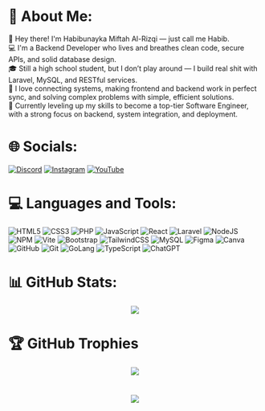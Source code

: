 
# 💫 About Me:
👋 Hey there! I'm Habibunayka Miftah Al-Rizqi — just call me Habib.<br>
💻 I'm a Backend Developer who lives and breathes clean code, secure APIs, and solid database design.<br>
🎓 Still a high school student, but I don’t play around — I build real shit with Laravel, MySQL, and RESTful services.<br>
🔗 I love connecting systems, making frontend and backend work in perfect sync, and solving complex problems with simple, efficient solutions.<br>
🚀 Currently leveling up my skills to become a top-tier Software Engineer, with a strong focus on backend, system integration, and deployment.


# 🌐 Socials:
[![Discord](https://img.shields.io/badge/Discord-%237289DA.svg?style=for-the-badge&logo=discord&logoColor=white)](https://discord.com/users/1073759842201763961) [![Instagram](https://img.shields.io/badge/Instagram-%23E4405F.svg?style=for-the-badge&logo=Instagram&logoColor=white)](https://instagram.com/habib.yet) [![YouTube](https://img.shields.io/badge/YouTube-%23FF0000.svg?style=for-the-badge&logo=YouTube&logoColor=white)](https://www.youtube.com/@habibb-san)

# 💻 Languages and Tools:
![HTML5](https://img.shields.io/badge/html5-%23E34F26.svg?style=for-the-badge&logo=html5&logoColor=white) ![CSS3](https://img.shields.io/badge/css3-%231572B6.svg?style=for-the-badge&logo=css3&logoColor=white) ![PHP](https://img.shields.io/badge/php-%23777BB4.svg?style=for-the-badge&logo=php&logoColor=white) ![JavaScript](https://img.shields.io/badge/javascript-%23323330.svg?style=for-the-badge&logo=javascript&logoColor=%23F7DF1E) ![React](https://img.shields.io/badge/react-%2320232a.svg?style=for-the-badge&logo=react&logoColor=%2361DAFB) ![Laravel](https://img.shields.io/badge/Laravel-FF2D20?style=for-the-badge&logo=laravel&logoColor=white) ![NodeJS](https://img.shields.io/badge/node.js-6DA55F?style=for-the-badge&logo=node.js&logoColor=white) ![NPM](https://img.shields.io/badge/NPM-%23CB3837.svg?style=for-the-badge&logo=npm&logoColor=white)  ![Vite](https://img.shields.io/badge/vite-%23646CFF.svg?style=for-the-badge&logo=vite&logoColor=white) ![Bootstrap](https://img.shields.io/badge/bootstrap-%238511FA.svg?style=for-the-badge&logo=bootstrap&logoColor=white) ![TailwindCSS](https://img.shields.io/badge/tailwindcss-%2338B2AC.svg?style=for-the-badge&logo=tailwind-css&logoColor=white) ![MySQL](https://img.shields.io/badge/mysql-4479A1.svg?style=for-the-badge&logo=mysql&logoColor=white) ![Figma](https://img.shields.io/badge/figma-%23F24E1E.svg?style=for-the-badge&logo=figma&logoColor=white) ![Canva](https://img.shields.io/badge/Canva-%2300C4CC.svg?style=for-the-badge&logo=Canva&logoColor=white) ![GitHub](https://img.shields.io/badge/github-%23121011.svg?style=for-the-badge&logo=github&logoColor=white) ![Git](https://img.shields.io/badge/git-%23F05033.svg?style=for-the-badge&logo=git&logoColor=white) ![GoLang](https://img.shields.io/badge/Go-00ADD8?style=for-the-badge&logo=Go&logoColor=white) ![TypeScript](https://img.shields.io/badge/typescript-%23007ACC.svg?style=for-the-badge&logo=typescript&logoColor=white) ![ChatGPT](https://img.shields.io/badge/chatGPT-74aa9c?style=for-the-badge&logo=openai&logoColor=white)
# 📊 GitHub Stats:

<div align="center">
  <img src="https://github-readme-stats.vercel.app/api/top-langs/?username=habibunayka&theme=dark&hide_border=false&include_all_commits=false&count_private=false&layout=compact&hide=jupyter%20notebook"  />
</div>

# 🏆 GitHub Trophies
<div align="center">
  <img src="https://github-profile-trophy.vercel.app/?username=habibunayka&theme=holi&no-frame=true&no-bg=true&margin-w=4"  />
</div>

#

<div align="center">
  <img src="https://profile-counter.glitch.me/habibunayka/count.svg?"  />
</div>
